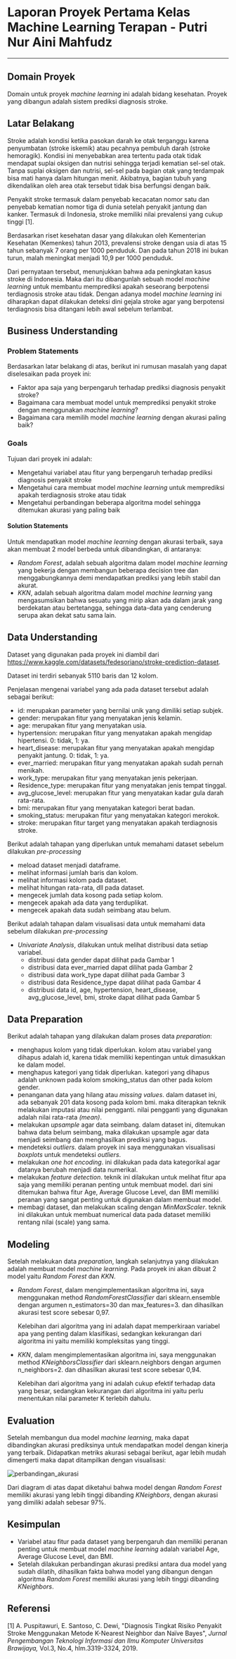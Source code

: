 # Laporan Proyek Pertama Kelas Machine Learning Terapan - Putri Nur Aini Mahfudz
---
## Domain Proyek

Domain untuk proyek *machine learning* ini adalah bidang kesehatan. Proyek yang dibangun adalah sistem prediksi diagnosis stroke.

## **Latar Belakang**

Stroke adalah kondisi ketika pasokan darah ke otak terganggu karena penyumbatan (stroke iskemik) atau pecahnya pembuluh darah (stroke hemoragik). Kondisi ini menyebabkan area tertentu pada otak tidak mendapat suplai oksigen dan nutrisi sehingga terjadi kematian sel-sel otak. Tanpa suplai oksigen dan nutrisi, sel-sel pada bagian otak yang terdampak bisa mati hanya dalam hitungan menit. Akibatnya, bagian tubuh yang dikendalikan oleh area otak tersebut tidak bisa berfungsi dengan baik. 

Penyakit stroke termasuk dalam penyebab kecacatan nomor satu dan penyebab kematian nomor tiga di dunia setelah penyakit jantung dan kanker. Termasuk di Indonesia, stroke memiliki nilai prevalensi yang cukup tinggi [1]. 

Berdasarkan riset kesehatan dasar yang dilakukan oleh Kementerian Kesehatan (Kemenkes) tahun 2013, prevalensi stroke dengan usia di atas 15 tahun sebanyak 7 orang per 1000 penduduk. Dan pada tahun 2018 ini bukan turun, malah meningkat menjadi 10,9 per 1000 penduduk. 

Dari pernyataan tersebut, menunjukkan bahwa ada peningkatan kasus stroke di Indonesia. Maka dari itu dibangunlah sebuah model *machine learning* untuk membantu memprediksi apakah seseorang berpotensi terdiagnosis stroke atau tidak. Dengan adanya model *machine learning* ini diharapkan dapat dilakukan deteksi dini gejala stroke agar yang berpotensi terdiagnosis bisa ditangani lebih awal sebelum terlambat.


## Business Understanding

### Problem Statements
Berdasarkan latar belakang di atas, berikut ini rumusan masalah yang dapat diselesaikan pada proyek ini:
- Faktor apa saja yang berpengaruh terhadap prediksi diagnosis penyakit stroke? 
- Bagaimana cara membuat model untuk memprediksi penyakit stroke dengan menggunakan *machine learning*?
- Bagaimana cara memilih model *machine learning* dengan akurasi paling baik?

### Goals
Tujuan dari proyek ini adalah:
- Mengetahui variabel atau fitur yang berpengaruh terhadap prediksi diagnosis penyakit stroke
- Mengetahui cara membuat model *machine learning* untuk memprediksi apakah terdiagnosis stroke atau tidak
- Mengetahui perbandingan beberapa algoritma model sehingga ditemukan akurasi yang paling baik

#### Solution Statements
Untuk mendapatkan model *machine learning* dengan akurasi terbaik, saya akan membuat 2 model berbeda untuk dibandingkan, di antaranya:
- *Random Forest*, adalah sebuah algoritma dalam model *machine learning* yang bekerja dengan membangun beberapa decision tree dan menggabungkannya demi mendapatkan prediksi yang lebih stabil dan akurat. 
- *KKN*, adalah sebuah algoritma dalam model *machine learning* yang mengasumsikan bahwa sesuatu yang mirip akan ada dalam jarak yang berdekatan atau bertetangga, sehingga data-data yang cenderung serupa akan dekat satu sama lain. 

## Data Understanding

Dataset yang digunakan pada proyek ini diambil dari https://www.kaggle.com/datasets/fedesoriano/stroke-prediction-dataset. 

Dataset ini terdiri sebanyak 5110 baris dan 12 kolom.

Penjelasan mengenai variabel yang ada pada dataset tersebut adalah sebagai berikut:
- id: merupakan parameter yang bernilai unik yang dimiliki setiap subjek.
- gender: merupakan fitur yang menyatakan jenis kelamin.
- age: merupakan fitur yang menyatakan usia.
- hypertension: merupakan fitur yang menyatakan apakah mengidap hipertensi. 0: tidak, 1: ya.
- heart_disease: merupakan fitur yang menyatakan apakah mengidap penyakit jantung. 0: tidak, 1: ya.
- ever_married: merupakan fitur yang menyatakan apakah sudah pernah menikah. 
- work_type: merupakan fitur yang menyatakan jenis pekerjaan.
- Residence_type: merupakan fitur yang menyatakan jenis tempat tinggal.
- avg_glucose_level: merupakan fitur yang menyatakan kadar gula darah rata-rata.
- bmi: merupakan fitur yang menyatakan kategori berat badan.
- smoking_status: merupakan fitur yang menyatakan kategori merokok.
- stroke: merupakan fitur target yang menyatakan apakah terdiagnosis stroke.

Berikut adalah tahapan yang diperlukan untuk memahami dataset sebelum dilakukan *pre-processing*
- meload dataset menjadi dataframe.
- melihat informasi jumlah baris dan kolom.
- melihat informasi kolom pada dataset.
- melihat hitungan rata-rata, dll pada dataset.
- mengecek jumlah data kosong pada setiap kolom.
- mengecek apakah ada data yang terduplikat.
- mengecek apakah data sudah seimbang atau belum.

Berikut adalah tahapan dalam visualisasi data untuk memahami data sebelum dilakukan *pre-processing*
- *Univariate Analysis*, dilakukan untuk melihat distribusi data setiap variabel. 
    - distribusi data gender dapat dilihat pada Gambar 1
    - distribusi data ever_married dapat dilihat pada Gambar 2
    - distribusi data work_type dapat dilihat pada Gambar 3
    - distribusi data Residence_type dapat dilihat pada Gambar 4
    - distribusi data id, age, hypertension, heart_disease, avg_glucose_level, bmi, stroke dapat dilihat pada Gambar 5

## Data Preparation

Berikut adalah tahapan yang dilakukan dalam proses data *preparation*:
- menghapus kolom yang tidak diperlukan. kolom atau variabel yang dihapus adalah id, karena tidak memiliki kepentingan untuk dimasukkan ke dalam model.
- menghapus kategori yang tidak diperlukan. kategori yang dihapus adalah unknown pada kolom smoking_status dan other pada kolom gender.
- penanganan data yang hilang atau *missing values*. dalam dataset ini, ada sebanyak 201 data kosong pada kolom bmi. maka diterapkan teknik melakukan imputasi atau nilai pengganti. nilai pengganti yang digunakan adalah nilai rata-rata *(mean)*.
- melakukan *upsample* agar data seimbang. dalam dataset ini, ditemukan bahwa data belum seimbang, maka dilakukan upsample agar data menjadi seimbang dan menghasilkan prediksi yang bagus.
- mendeteksi *outliers*. dalam proyek ini saya menggunakan visualisasi *boxplots* untuk mendeteksi *outliers*.
- melakukan *one hot encoding*. ini dilakukan pada data kategorikal agar datanya berubah menjadi data numerikal.
- melakukan *feature detection*. teknik ini dilakukan untuk melihat fitur apa saja yang memiliki peranan penting untuk membuat model. dari sini ditemukan bahwa fitur Age, Average Glucose Level, dan BMI memiliki peranan yang sangat penting untuk digunakan dalam membuat model.
- membagi dataset, dan melakukan scaling dengan *MinMaxScaler*. teknik ini dilakukan untuk membuat numerical data pada dataset memiliki rentang nilai (scale) yang sama. 

## Modeling

Setelah melakukan data *preparation*, langkah selanjutnya yang dilakukan adalah membuat model *machine learning*. Pada proyek ini akan dibuat 2 model yaitu *Random Forest* dan *KKN*.

- *Random Forest*, dalam mengimplementasikan algoritma ini, saya menggunakan method *RandomForestClassifier* dari sklearn.ensemble dengan argumen n_estimators=30 dan max_features=3. dan dihasilkan akurasi test score sebesar 0,97.
  
  Kelebihan dari algoritma yang ini adalah dapat memperkiraan variabel apa yang penting dalam klasifikasi, sedangkan kekurangan dari algoritma ini yaitu memiliki kompleksitas yang tinggi.

- *KKN*, dalam mengimplementasikan algoritma ini, saya menggunakan method *KNeighborsClassifier* dari sklearn.neighbors dengan argumen n_neighbors=2. dan dihasilkan akurasi  test score sebesar 0,94.
  
  Kelebihan dari algoritma yang ini adalah cukup efektif terhadap data yang besar, sedangkan kekurangan dari algoritma ini yaitu perlu menentukan nilai parameter K terlebih dahulu.

## Evaluation
Setelah membangun dua model *machine learning*, maka dapat dibandingkan akurasi prediksinya untuk mendapatkan model dengan kinerja yang terbaik.
Didapatkan metriks akurasi sebagai berikut, agar lebih mudah dimengerti maka dapat ditampilkan dengan visualisasi:

![perbandingan_akurasi](https://user-images.githubusercontent.com/99728385/192131658-473cfe7b-4cd5-4bfb-aafc-650774809218.PNG)

Dari diagram di atas dapat diketahui bahwa model dengan *Random Forest* memiliki akurasi yang lebih tinggi dibanding *KNeighbors*, dengan akurasi yang dimiliki adalah sebesar 97%.

## Kesimpulan
- Variabel atau fitur pada dataset yang berpengaruh dan memiliki peranan penting untuk membuat model *machine learning* adalah variabel Age, Average Glucose Level, dan BMI.
- Setelah dilakukan perbandingan akurasi prediksi antara dua model yang sudah dilatih, dihasilkan fakta bahwa model yang dibangun dengan algoritma *Random Forest* memiliki akurasi yang lebih tinggi dibanding *KNeighbors*.


## Referensi
[1] 
A. Puspitawuri, E. Santoso, C. Dewi, "Diagnosis Tingkat Risiko Penyakit Stroke Menggunakan Metode K-Nearest Neighbor dan Naïve Bayes", *Jurnal Pengembangan Teknologi Informasi dan Ilmu Komputer Universitas Brawijaya,* Vol.3, No.4, hlm.3319-3324, 2019.
